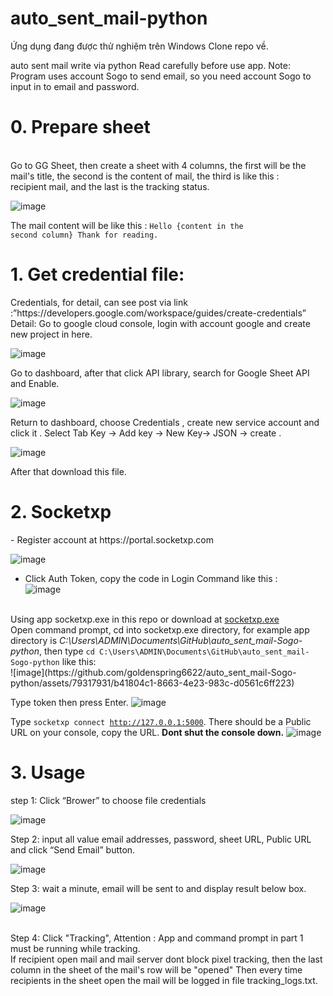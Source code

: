 # auto_sent_mail-python
Ứng dụng đang được thử nghiệm trên Windows
Clone repo về.

auto sent mail write via python
Read carefully before use app.
Note: Program uses account Sogo to send email, so you need account Sogo to input in to email 
and password.
<h1>0. Prepare sheet</h1>
<br>Go to GG Sheet, then create a sheet with 4 columns, the first will be the mail's title, the second is the content of mail, the third is  like this :<br>
recipient mail, and the last is the tracking status.

![image](https://github.com/goldenspring6622/auto_sent_mail-Sogo-python/assets/79317931/d415a6b3-8922-4af2-b7ed-718327d5b692)

The mail content will be like this : 
                        <code>Hello
                        {content in the second column}
                        Thank for reading. </code>
<h1>1. Get credential file:</h1>
Credentials, for detail, can see post via link :”https://developers.google.com/workspace/guides/create-credentials”
Detail:
Go to google cloud console, login with account google and create new project in here.

![image](https://github.com/botsamqntdata/auto_sent_mail-python/assets/128407982/47f47af8-6937-467a-b475-20beee0b28ca)

Go to dashboard, after that click API library, search for Google Sheet API and Enable.

![image](https://github.com/botsamqntdata/auto_sent_mail-python/assets/128407982/6dc8f04b-3a14-48a7-aeab-7954226baeac)

Return to dashboard, choose Credentials , create new service account and click it .
Select Tab Key -> Add key -> New Key-> JSON -> create .

![image](https://github.com/botsamqntdata/auto_sent_mail-python/assets/128407982/9f3008f5-c405-4b2f-a98c-0a3b51fe297b)

After that download this file.
<h1>2. Socketxp</h1>
- Register account at https://portal.socketxp.com<br>

![image](https://github.com/goldenspring6622/auto_sent_mail-Sogo-python/assets/79317931/fd675e09-51f8-4409-9d35-4e985b4369db)

- Click Auth Token, copy the code in Login Command like this :<br>
![image](https://github.com/goldenspring6622/auto_sent_mail-Sogo-python/assets/79317931/8ca639ed-7e19-4c74-bec5-3b0ce64c5cfc)

<br>
Using app socketxp.exe in this repo or download  at <a href="https://portal.socketxp.com/download/windows/amd64/socketxp.exe">socketxp.exe</a> 
<br>
Open command prompt, cd into socketxp.exe directory, for example app directory is <i>C:\Users\ADMIN\Documents\GitHub\auto_sent_mail-Sogo-python</i>, then type <code>cd C:\Users\ADMIN\Documents\GitHub\auto_sent_mail-Sogo-python</code> like this:<br> 
![image](https://github.com/goldenspring6622/auto_sent_mail-Sogo-python/assets/79317931/b41804c1-8663-4e23-983c-d0561c6ff223)

Type token then press Enter.
![image](https://github.com/goldenspring6622/auto_sent_mail-Sogo-python/assets/79317931/e7563b93-99d2-4730-b9b5-22df88294a2e)

Type <code>socketxp connect http://127.0.0.1:5000</code>. There should be a Public URL on your console, copy the URL. <strong>Dont shut the console down.</strong>
![image](https://github.com/goldenspring6622/auto_sent_mail-Sogo-python/assets/79317931/8df46d02-7b13-4b2d-bcaf-542416f4095d)

<h1>3. Usage</h1>

step 1: Click “Brower” to choose file credentials

![image](https://github.com/goldenspring6622/auto_sent_mail-Sogo-python/assets/79317931/a738f28a-62ed-413b-9fc7-e8c5dff86c2e)

Step 2: input all value email addresses, password, sheet URL, Public URL and click “Send Email” button.

![image](https://github.com/goldenspring6622/auto_sent_mail-Sogo-python/assets/79317931/e2313c85-d1d6-4470-ba1c-d05dec5b740d)


Step 3: wait a minute, email will be sent to and display result below box.

![image](https://github.com/goldenspring6622/auto_sent_mail-Sogo-python/assets/79317931/0e827dc7-d496-4501-826a-ed32b0e7b473)

 <br>Step 4: Click "Tracking", Attention : App and command prompt in part 1 must be running while tracking.<br>
If recipient open mail and mail server dont block pixel tracking, then the last column in the sheet of the mail's row will be "opened"
Then every time recipients in the sheet open the mail will be logged in file tracking_logs.txt.
